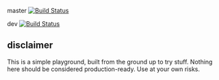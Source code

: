master [![Build Status](https://travis-ci.org/ubarbaxor/playground.svg?branch=master)](https://travis-ci.org/ubarbaxor/playground)

dev [![Build Status](https://travis-ci.org/ubarbaxor/playground.svg?branch=master)](https://travis-ci.org/ubarbaxor/playground)

## disclaimer
This is a simple playground, built from the ground up to try stuff. Nothing here should be considered production-ready.
Use at your own risks.